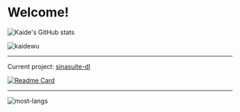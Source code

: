 # Welcome!

![Kaide's GitHub stats](https://github-readme-stats.vercel.app/api?username=kaidewu&theme=tokyonight&show_icons=true)
<p align="left"> <img src="https://komarev.com/ghpvc/?username=kaidewu" alt="kaidewu" /> </p>

---

Current project: [sinasuite-dl](https://github.com/kaidewu/sinasuite-dl)

[![Readme Card](https://github-readme-stats.vercel.app/api/pin/?username=kaidewu&theme=buefy&repo=sinasuite-dl)](https://github.com/kaidewu/sinasuite-dl)

---

![most-langs](https://github-readme-stats.vercel.app/api/top-langs/?username=kaidewu&hide=javascript,html&theme=tokyonight&layout=compact)
